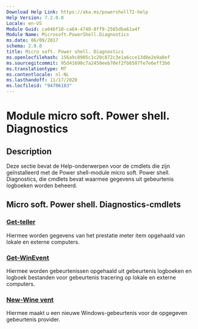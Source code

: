 ```yaml
---
Download Help Link: https://aka.ms/powershell72-help
Help Version: 7.2.0.0
Locale: en-US
Module Guid: ca046f10-ca64-4740-8ff9-2565dba61a4f
Module Name: Microsoft.PowerShell.Diagnostics
ms.date: 06/09/2017
schema: 2.0.0
title: Micro soft. Power shell. Diagnostics
ms.openlocfilehash: 156a9c8905c1c20c872c3e1a6cce13d8e2e9a8ef
ms.sourcegitcommit: 95d41698c7a2450eeb70ef2fb6507fe7e6eff3b6
ms.translationtype: MT
ms.contentlocale: nl-NL
ms.lasthandoff: 11/17/2020
ms.locfileid: "94706183"
---
```

# Module micro soft. Power shell. Diagnostics

## Description

Deze sectie bevat de Help-onderwerpen voor de cmdlets die zijn geïnstalleerd met de Power shell-module micro soft. Power shell. Diagnostics, die cmdlets bevat waarmee gegevens uit gebeurtenis logboeken worden beheerd.

## Micro soft. Power shell. Diagnostics-cmdlets

### [Get-teller](Get-Counter.md)
Hiermee worden gegevens van het prestatie meter item opgehaald van lokale en externe computers.

### [Get-WinEvent](Get-WinEvent.md)
Hiermee worden gebeurtenissen opgehaald uit gebeurtenis logboeken en logboek bestanden voor gebeurtenis tracering op lokale en externe computers.

### [New-Wine vent](New-WinEvent.md)
Hiermee maakt u een nieuwe Windows-gebeurtenis voor de opgegeven gebeurtenis provider.


